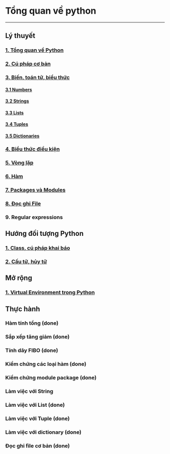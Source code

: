 # Tổng quan về python
---
## Lý thuyết
### [1. Tổng quan về Python](docs/lt/python-overview.md)
### [2. Cú pháp cơ bản](docs/lt/python-syntax.md)
### [3. Biến, toán tử, biểu thức](docs/lt/variables-operator.md)
#### [3.1 Numbers](docs/lt/numbers.md)
#### [3.2 Strings](docs/lt/string.md)
#### [3.3 Lists](docs/lt/list.md)
#### [3.4 Tuples](docs/lt/tuple.md)
#### [3.5 Dictionaries](docs/lt/dictionary.md)
### [4. Biểu thức điều kiện](docs/lt/conditional.md)
### [5. Vòng lặp](docs/lt/loop.md)
### [6. Hàm](docs/lt/function.md)
### [7. Packages và Modules](docs/lt/module-package.md)
### [8. Đọc ghi File](docs/lt/file.md)
### 9. Regular expressions

## Hướng đối tượng Python
### [1. Class, cú pháp khai báo](docs/lt/py-oop-overview.md)
### [2. Cấu tử, hủy tử](docs/lt/py-oop-con-des.md)


## Mở rộng
### [1. Virtual Environment trong Python](docs/lt/python-virtualenv.md)

## Thực hành
### Hàm tính tổng (done)
### Sắp xếp tăng giảm (done)
### Tính dãy FIBO (done)
### Kiểm chứng các loại hàm (done)
### Kiểm chứng module package (done)
### Làm việc với String
### Làm việc với List (done)
### Làm việc với Tuple (done)
### Làm việc với dictionary (done)
### Đọc ghi file cơ bản (done)
